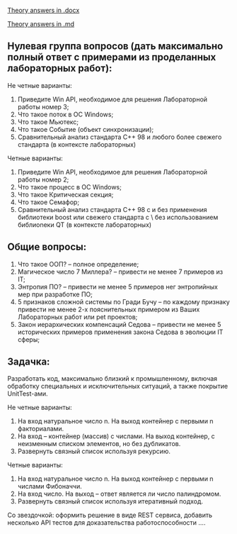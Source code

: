 [Theory answers in .docx](https://github.com/lesik248/OS/blob/main/kollok1/questions.docx)

[Theory answers in .md](https://github.com/lesik248/OS/blob/main/kollok1/questions.docx)

## Нулевая группа вопросов (дать максимально полный ответ с примерами из проделанных лабораторных работ):
Не четные варианты:
1.  Приведите Win API, необходимое для решения Лабораторной работы номер 3;
2.  Что такое поток в ОС Windows;
3.  Что такое Мьютекс;
4.  Что такое Событие (объект синхронизации);
5.  Сравнительный анализ стандарта C++ 98 и любого более свежего стандарта (в контексте лабораторных)

Четные варианты:
1.  Приведите Win API, необходимое для решения Лабораторной работы номер 2;
2.  Что такое процесс в ОС Windows;
3.  Что такое Критическая секция;
4.  Что такое Семафор;
5.  Сравнительный анализ стандарта C++ 98 с и без применения библиотеки boost или свежего стандарта с \ без использованием библиоnеки QT (в контексте лабораторных)
   
## Общие вопросы:
1) Что такое ООП? – полное определение;
2) Магическое число 7 Миллера? – привести не менее 7 примеров из IT;
3) Энтропия ПО? – привести не менее 5 примеров нег энтропийных мер при разработке ПО;
4) 5 признаков сложной системы по Гради Бучу – по каждому признаку привести не менее 2-х пояснительных примером из Ваших Лабораторных работ или pet проектов;
5) Закон иерархических компенсаций Седова – привести не менее 5 исторических примеров применения закона Седова в эволюции IT сферы;

## Задачка:
Разработать код, максимально близкий к промышленному, включая обработку специальных и исключительных ситуаций, а также покрытие UnitTest-ами.

Не четные варианты:
1.  На вход натуральное число n. На выход контейнер с первыми n факториалами.
2.  На вход – контейнер (массив) с числами. На выход контейнер, с неизменным списком элементов, но без дубликатов.
3.  Развернуть связный список используя рекурсию.

Четные варианты:
1.  На вход натуральное число n. На выход контейнер с первыми n числами Фибоначчи.
2.  На вход число. На выход – ответ является ли число палиндромом.
3.  Развернуть связный список используя итеративный подход.

Со звездочкой: оформить решение в виде REST сервиса, добавить несколько API тестов для доказательства работоспособности ....
